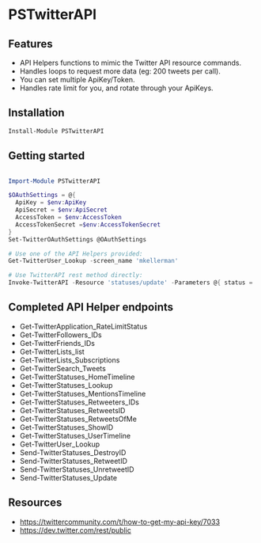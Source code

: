 # PSTwitterAPI

## Features

- API Helpers functions to mimic the Twitter API resource commands.
- Handles loops to request more data (eg: 200 tweets per call).
- You can set multiple ApiKey/Token.
- Handles rate limit for you, and rotate through your ApiKeys.

## Installation

```powershell
Install-Module PSTwitterAPI
```

## Getting started

```powershell

Import-Module PSTwitterAPI

$OAuthSettings = @{
  ApiKey = $env:ApiKey
  ApiSecret = $env:ApiSecret
  AccessToken = $env:AccessToken
  AccessTokenSecret =$env:AccessTokenSecret
}
Set-TwitterOAuthSettings @OAuthSettings

# Use one of the API Helpers provided:
Get-TwitterUser_Lookup -screen_name 'mkellerman'

# Use TwitterAPI rest method directly:
Invoke-TwitterAPI -Resource 'statuses/update' -Parameters @{ status = 'Hello World!' }
```

## Completed API Helper endpoints

- Get-TwitterApplication_RateLimitStatus
- Get-TwitterFollowers_IDs
- Get-TwitterFriends_IDs
- Get-TwitterLists_list
- Get-TwitterLists_Subscriptions
- Get-TwitterSearch_Tweets
- Get-TwitterStatuses_HomeTimeline
- Get-TwitterStatuses_Lookup
- Get-TwitterStatuses_MentionsTimeline
- Get-TwitterStatuses_Retweeters_IDs
- Get-TwitterStatuses_RetweetsID
- Get-TwitterStatuses_RetweetsOfMe
- Get-TwitterStatuses_ShowID
- Get-TwitterStatuses_UserTimeline
- Get-TwitterUser_Lookup
- Send-TwitterStatuses_DestroyID
- Send-TwitterStatuses_RetweetID
- Send-TwitterStatuses_UnretweetID
- Send-TwitterStatuses_Update

## Resources

- https://twittercommunity.com/t/how-to-get-my-api-key/7033
- https://dev.twitter.com/rest/public

